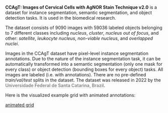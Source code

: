 **CCAgT: Images of Cervical Cells with AgNOR Stain Technique v2.0** is a dataset for instance segmentation, semantic segmentation, and object detection tasks. It is used in the biomedical research. 

The dataset consists of 9090 images with 59036 labeled objects belonging to 7 different classes including *nucleus*, *cluster*, *nucleus out of focus*, and other: *satellite*, *leukocyte nucleus*, *non-viable nucleus*, and *overlapped nuclei*.

Images in the CCAgT dataset have pixel-level instance segmentation annotations. Due to the nature of the instance segmentation task, it can be automatically transformed into a semantic segmentation (only one mask for every class) or object detection (bounding boxes for every object) tasks. All images are labeled (i.e. with annotations). There are no pre-defined <i>train/val/test</i> splits in the dataset. The dataset was released in 2022 by the <span style="font-weight: 600; color: grey; border-bottom: 1px dashed #d3d3d3;">Universidade Federal de Santa Catarina, Brazil</span>.

Here is the visualized example grid with animated annotations:

[animated grid](https://github.com/dataset-ninja/ccagt/raw/main/visualizations/horizontal_grid.webm)
